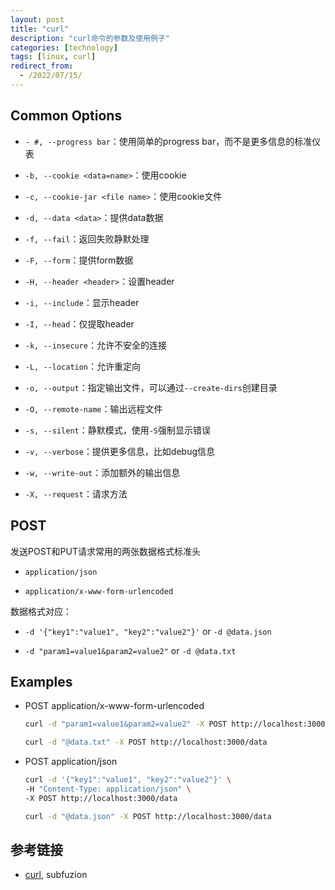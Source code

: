```yaml
---
layout: post
title: "curl"
description: "curl命令的参数及使用例子"
categories: [technology]
tags: [linux, curl]
redirect_from:
  - /2022/07/15/
---
```


## Common Options

- `- #, --progress bar`：使用简单的progress bar，而不是更多信息的标准仪表

- `-b, --cookie <data=name>`：使用cookie

- `-c, --cookie-jar <file name>`：使用cookie文件

- `-d, --data <data>`：提供data数据

- `-f, --fail`：返回失败静默处理

- `-F, --form`：提供form数据

- `-H, --header <header>`：设置header

- `-i, --include`：显示header

- `-I, --head`：仅提取header

- `-k, --insecure`：允许不安全的连接

- `-L, --location`：允许重定向

- `-o, --output`：指定输出文件，可以通过`--create-dirs`创建目录

- `-O, --remote-name`：输出远程文件

- `-s, --silent`：静默模式，使用`-S`强制显示错误

- `-v, --verbose`：提供更多信息，比如debug信息

- `-w, --write-out`：添加额外的输出信息

- `-X, --request`：请求方法

## POST

发送POST和PUT请求常用的两张数据格式标准头  
- `application/json`  

- `application/x-www-form-urlencoded`  

数据格式对应：

- `-d '{"key1":"value1", "key2":"value2"}'` or `-d @data.json`

- `-d "param1=value1&param2=value2"` or `-d @data.txt`

## Examples

- POST application/x-www-form-urlencoded 

    ```bash
    curl -d "param1=value1&param2=value2" -X POST http://localhost:3000/data
    ```

    ```bash
    curl -d "@data.txt" -X POST http://localhost:3000/data
    ```

- POST application/json

    ```bash
    curl -d '{"key1":"value1", "key2":"value2"}' \
    -H "Content-Type: application/json" \
    -X POST http://localhost:3000/data
    ```

    ```bash
    curl -d "@data.json" -X POST http://localhost:3000/data
    ```


## 参考链接

- [curl](https://gist.github.com/subfuzion/08c5d85437d5d4f00e58#file-curl-md), subfuzion
